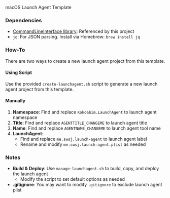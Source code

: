macOS Launch Agent Template

### Dependencies

-   [CommandLineInterface library](https://github.com/kokoabim/CommandLineInterface-DotNet): Referenced by this project
-   `jq`: For JSON parsing. Install via Homebrew: `brew install jq`

### How-To

There are two ways to create a new launch agent project from this template.

#### Using Script

Use the provided `create-launchagent.sh` script to generate a new launch agent project from this template.

#### Manually

1. **Namespace**: Find and replace `Kokoabim.LaunchAgent` to launch agent namespace
2. **Title**: Find and replace `AGENTTITLE_CHANGEME` to launch agent title
3. **Name**: Find and replace `AGENTNAME_CHANGEME` to launch agent tool name
4. **LaunchAgent**:
    - Find and replace `me.swsj.launch-agent` to launch agent label
    - Rename and modify `me.swsj.launch-agent.plist` as needed

### Notes

-   **Build & Deploy**: Use `manage-launchagent.sh` to build, copy, and deploy the launch agent
    -   Modify the script to set default options as needed
-   **.gitignore**: You may want to modify `.gitignore` to exclude launch agent plist
